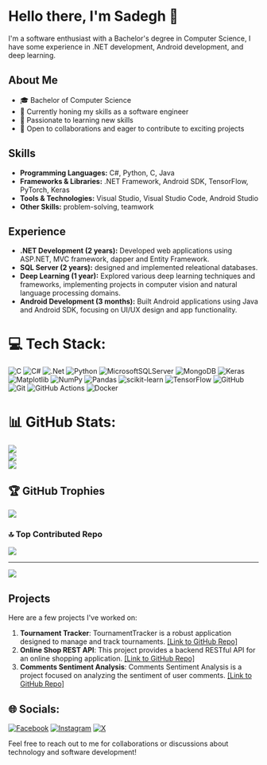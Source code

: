 # Hello there, I'm Sadegh 👋

I'm a software enthusiast with a Bachelor's degree in Computer Science, I have some experience in .NET development, Android development, and deep learning.

## About Me

- 🎓 Bachelor of Computer Science
- 💼 Currently honing my skills as a software engineer
- 🌱 Passionate to learning new skills
- 🤝 Open to collaborations and eager to contribute to exciting projects

## Skills

- **Programming Languages:** C#, Python, C, Java 
- **Frameworks & Libraries:** .NET Framework, Android SDK, TensorFlow, PyTorch, Keras
- **Tools & Technologies:** Visual Studio, Visual Studio Code, Android Studio
- **Other Skills:** problem-solving, teamwork

## Experience

- **.NET Development (2 years):** Developed web applications using ASP.NET, MVC framework, dapper and Entity Framework.
- **SQL Server (2 years):** designed and implemented releational databases.
- **Deep Learning (1 year):** Explored various deep learning techniques and frameworks, implementing projects in computer vision and natural language processing domains.
- **Android Development (3 months):** Built Android applications using Java and Android SDK, focusing on UI/UX design and app functionality.




# 💻 Tech Stack:
![C](https://img.shields.io/badge/c-%2300599C.svg?style=for-the-badge&logo=c&logoColor=white) ![C#](https://img.shields.io/badge/c%23-%23239120.svg?style=for-the-badge&logo=csharp&logoColor=white) ![.Net](https://img.shields.io/badge/.NET-5C2D91?style=for-the-badge&logo=.net&logoColor=white) ![Python](https://img.shields.io/badge/python-3670A0?style=for-the-badge&logo=python&logoColor=ffdd54) ![MicrosoftSQLServer](https://img.shields.io/badge/Microsoft%20SQL%20Server-CC2927?style=for-the-badge&logo=microsoft%20sql%20server&logoColor=white) ![MongoDB](https://img.shields.io/badge/MongoDB-%234ea94b.svg?style=for-the-badge&logo=mongodb&logoColor=white) ![Keras](https://img.shields.io/badge/Keras-%23D00000.svg?style=for-the-badge&logo=Keras&logoColor=white) ![Matplotlib](https://img.shields.io/badge/Matplotlib-%23ffffff.svg?style=for-the-badge&logo=Matplotlib&logoColor=black) ![NumPy](https://img.shields.io/badge/numpy-%23013243.svg?style=for-the-badge&logo=numpy&logoColor=white) ![Pandas](https://img.shields.io/badge/pandas-%23150458.svg?style=for-the-badge&logo=pandas&logoColor=white) ![scikit-learn](https://img.shields.io/badge/scikit--learn-%23F7931E.svg?style=for-the-badge&logo=scikit-learn&logoColor=white) ![TensorFlow](https://img.shields.io/badge/TensorFlow-%23FF6F00.svg?style=for-the-badge&logo=TensorFlow&logoColor=white) ![GitHub](https://img.shields.io/badge/github-%23121011.svg?style=for-the-badge&logo=github&logoColor=white) ![Git](https://img.shields.io/badge/git-%23F05033.svg?style=for-the-badge&logo=git&logoColor=white) ![GitHub Actions](https://img.shields.io/badge/github%20actions-%232671E5.svg?style=for-the-badge&logo=githubactions&logoColor=white) ![Docker](https://img.shields.io/badge/docker-%230db7ed.svg?style=for-the-badge&logo=docker&logoColor=white)
# 📊 GitHub Stats:
![](https://github-readme-stats.vercel.app/api?username=sadegh15khedry&theme=dark&hide_border=false&include_all_commits=true&count_private=true)<br/>
![](https://github-readme-streak-stats.herokuapp.com/?user=sadegh15khedry&theme=dark&hide_border=false)<br/>
![](https://github-readme-stats.vercel.app/api/top-langs/?username=sadegh15khedry&theme=dark&hide_border=false&include_all_commits=true&count_private=true&layout=compact)

## 🏆 GitHub Trophies
![](https://github-profile-trophy.vercel.app/?username=sadegh15khedry&theme=dark&no-frame=false&no-bg=true&margin-w=4)


### 🔝 Top Contributed Repo
![](https://github-contributor-stats.vercel.app/api?username=sadegh15khedry&limit=5&theme=dark&combine_all_yearly_contributions=true)


---
[![](https://visitcount.itsvg.in/api?id=sadegh15khedry&icon=0&color=0)](https://visitcount.itsvg.in)

<!-- Proudly created with GPRM ( https://gprm.itsvg.in ) -->


## Projects

Here are a few projects I've worked on:

1. **Tournament Tracker**: TournamentTracker is a robust application designed to manage and track tournaments. [[Link to GitHub Repo]](https://github.com/sadegh15khedry/TournamentTracker)
2. **Online Shop REST API**: This project provides a backend RESTful API for an online shopping application. [[Link to GitHub Repo]](https://github.com/sadegh15khedry/OnlineShopRESTApi)
3. **Comments Sentiment Analysis**: Comments Sentiment Analysis is a project focused on analyzing the sentiment of user comments. [[Link to GitHub Repo]](https://github.com/sadegh15khedry/commentsSentimentAnalysis)

## 🌐 Socials:
[![Facebook](https://img.shields.io/badge/Facebook-%231877F2.svg?logo=Facebook&logoColor=white)](https://facebook.com/https://www.facebook.com/profile.php?id=100094360817301) [![Instagram](https://img.shields.io/badge/Instagram-%23E4405F.svg?logo=Instagram&logoColor=white)](https://instagram.com/https://www.instagram.com/sadegh_khedry?igsh=MTBybGNxanhpNWlpdw==) [![X](https://img.shields.io/badge/X-black.svg?logo=X&logoColor=white)](https://x.com/https://x.com/sadegh15khedry?t=ZUxkxZm8vraSSUjpb0IyXw&s=35&mx=2) 

Feel free to reach out to me for collaborations or discussions about technology and software development!
